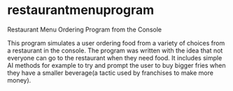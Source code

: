 # restaurantmenuprogram
Restaurant Menu Ordering Program from the Console


This program simulates a user ordering food from a variety of choices from a restaurant in the console.
The program was written with the idea that not everyone can go to the restaurant when they need food.
It includes simple AI methods for example to try and prompt the user to buy bigger fries when they have a
smaller beverage(a tactic used by franchises to make more money).
